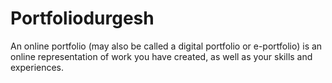 # Portfoliodurgesh
An online portfolio (may also be called a digital portfolio or e-portfolio) is an online representation of work you have created, as well as your skills and experiences.
